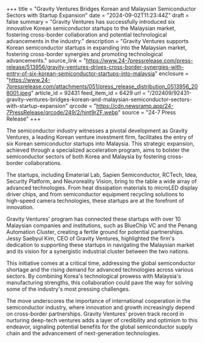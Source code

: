 +++
title = "Gravity Ventures Bridges Korean and Malaysian Semiconductor Sectors with Startup Expansion"
date = "2024-09-02T11:23:44Z"
draft = false
summary = "Gravity Ventures has successfully introduced six innovative Korean semiconductor startups to the Malaysian market, fostering cross-border collaboration and potential technological advancements in the industry."
description = "Gravity Ventures supports Korean semiconductor startups in expanding into the Malaysian market, fostering cross-border synergies and promoting technological advancements."
source_link = "https://www.24-7pressrelease.com/press-release/513956/gravity-ventures-drives-cross-border-synergies-with-entry-of-six-korean-semiconductor-startups-into-malaysia"
enclosure = "https://www.24-7pressrelease.com/attachments/051/press_release_distribution_0513956_208001.jpeg"
article_id = 92431
feed_item_id = 6429
url = "/202409/92431-gravity-ventures-bridges-korean-and-malaysian-semiconductor-sectors-with-startup-expansion"
qrcode = "https://cdn.newsramp.app/24-7PressRelease/qrcode/249/2/hint9rZF.webp"
source = "24-7 Press Release"
+++

<p>The semiconductor industry witnesses a pivotal development as Gravity Ventures, a leading Korean venture investment firm, facilitates the entry of six Korean semiconductor startups into Malaysia. This strategic expansion, achieved through a specialized acceleration program, aims to bolster the semiconductor sectors of both Korea and Malaysia by fostering cross-border collaborations.</p><p>The startups, including Ematerial Lab, Sapien Semiconductor, RCTech, Idea, Security Platform, and Neuroreality Vision, bring to the table a wide array of advanced technologies. From heat dissipation materials to microLED display driver chips, and from semiconductor equipment recycling solutions to high-speed camera technologies, these startups are at the forefront of innovation.</p><p>Gravity Ventures' program has connected these startups with over 10 Malaysian companies and institutions, such as BlueChip VC and the Penang Automation Cluster, creating a fertile ground for potential partnerships. Jessy Saebyul Kim, CEO of Gravity Ventures, highlighted the firm's dedication to supporting these startups in navigating the Malaysian market and its vision for a synergistic industrial cluster between the two nations.</p><p>This initiative comes at a critical time, addressing the global semiconductor shortage and the rising demand for advanced technologies across various sectors. By combining Korea's technological prowess with Malaysia's manufacturing strengths, this collaboration could pave the way for solving some of the industry's most pressing challenges.</p><p>The move underscores the importance of international cooperation in the semiconductor industry, where innovation and growth increasingly depend on cross-border partnerships. Gravity Ventures' proven track record in nurturing deep-tech ventures adds a layer of credibility and optimism to this endeavor, signaling potential benefits for the global semiconductor supply chain and the advancement of next-generation technologies.</p>